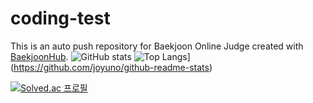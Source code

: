 # coding-test
This is an auto push repository for Baekjoon Online Judge created with [BaekjoonHub](https://github.com/BaekjoonHub/BaekjoonHub).
![GitHub stats](https://github-readme-stats.vercel.app/api?username=joyuno&show_icons=true&theme=radical)
![Top Langs](https://github-readme-stats.vercel.app/api/top-langs/?username=joynuo)](https://github.com/joyuno/github-readme-stats)

[![Solved.ac
프로필](http://mazassumnida.wtf/api/generate_badge?boj=joy981017)](https://solved.ac/joy981017)
